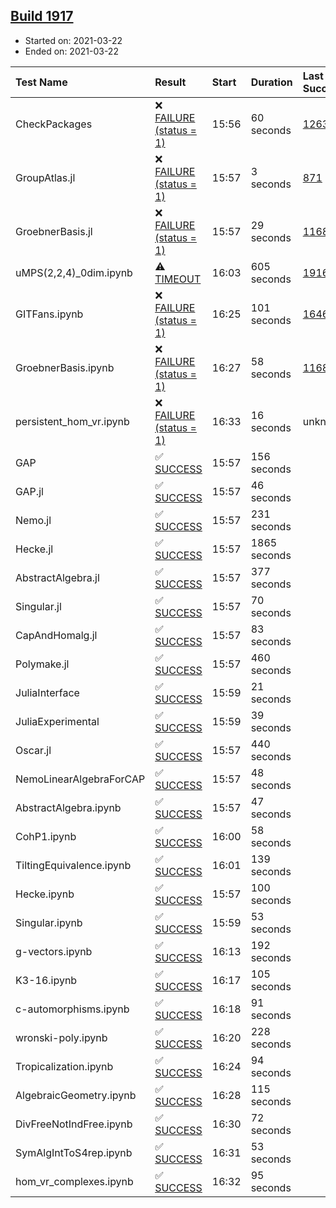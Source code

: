 ## [Build 1917](https://oscarci.mathematik.uni-kl.de/job/oscar-stable/1917/)

* Started on: 2021-03-22
* Ended on: 2021-03-22

| Test Name    | Result | Start | Duration | Last Success | First Failure |
|:-------------|:-------|:------|:---------|:-------------|:--------------|
| CheckPackages | ❌ [FAILURE (status = 1)](https://oscarci.mathematik.uni-kl.de/job/oscar-stable/1917/artifact/logs/build-1917/CheckPackages.log) | 15:56 | 60 seconds | [1263](https://oscarci.mathematik.uni-kl.de/job/oscar-stable/1263/) | [1264](https://oscarci.mathematik.uni-kl.de/job/oscar-stable/1264/) |
| GroupAtlas.jl | ❌ [FAILURE (status = 1)](https://oscarci.mathematik.uni-kl.de/job/oscar-stable/1917/artifact/logs/build-1917/GroupAtlas.jl.log) | 15:57 | 3 seconds | [871](https://oscarci.mathematik.uni-kl.de/job/oscar-stable/871/) | [872](https://oscarci.mathematik.uni-kl.de/job/oscar-stable/872/) |
| GroebnerBasis.jl | ❌ [FAILURE (status = 1)](https://oscarci.mathematik.uni-kl.de/job/oscar-stable/1917/artifact/logs/build-1917/GroebnerBasis.jl.log) | 15:57 | 29 seconds | [1168](https://oscarci.mathematik.uni-kl.de/job/oscar-stable/1168/) | [1169](https://oscarci.mathematik.uni-kl.de/job/oscar-stable/1169/) |
| uMPS(2,2,4)_0dim.ipynb | ⚠ [TIMEOUT](https://oscarci.mathematik.uni-kl.de/job/oscar-stable/1917/artifact/logs/build-1917/uMPS-2-2-4-_0dim.ipynb.log) | 16:03 | 605 seconds | [1916](https://oscarci.mathematik.uni-kl.de/job/oscar-stable/1916/) | [1917](https://oscarci.mathematik.uni-kl.de/job/oscar-stable/1917/) |
| GITFans.ipynb | ❌ [FAILURE (status = 1)](https://oscarci.mathematik.uni-kl.de/job/oscar-stable/1917/artifact/logs/build-1917/GITFans.ipynb.log) | 16:25 | 101 seconds | [1646](https://oscarci.mathematik.uni-kl.de/job/oscar-stable/1646/) | [1647](https://oscarci.mathematik.uni-kl.de/job/oscar-stable/1647/) |
| GroebnerBasis.ipynb | ❌ [FAILURE (status = 1)](https://oscarci.mathematik.uni-kl.de/job/oscar-stable/1917/artifact/logs/build-1917/GroebnerBasis.ipynb.log) | 16:27 | 58 seconds | [1168](https://oscarci.mathematik.uni-kl.de/job/oscar-stable/1168/) | [1169](https://oscarci.mathematik.uni-kl.de/job/oscar-stable/1169/) |
| persistent_hom_vr.ipynb | ❌ [FAILURE (status = 1)](https://oscarci.mathematik.uni-kl.de/job/oscar-stable/1917/artifact/logs/build-1917/persistent_hom_vr.ipynb.log) | 16:33 | 16 seconds | unknown | unknown |
| GAP | ✅ [SUCCESS](https://oscarci.mathematik.uni-kl.de/job/oscar-stable/1917/artifact/logs/build-1917/GAP.log) | 15:57 | 156 seconds |  |  |
| GAP.jl | ✅ [SUCCESS](https://oscarci.mathematik.uni-kl.de/job/oscar-stable/1917/artifact/logs/build-1917/GAP.jl.log) | 15:57 | 46 seconds |  |  |
| Nemo.jl | ✅ [SUCCESS](https://oscarci.mathematik.uni-kl.de/job/oscar-stable/1917/artifact/logs/build-1917/Nemo.jl.log) | 15:57 | 231 seconds |  |  |
| Hecke.jl | ✅ [SUCCESS](https://oscarci.mathematik.uni-kl.de/job/oscar-stable/1917/artifact/logs/build-1917/Hecke.jl.log) | 15:57 | 1865 seconds |  |  |
| AbstractAlgebra.jl | ✅ [SUCCESS](https://oscarci.mathematik.uni-kl.de/job/oscar-stable/1917/artifact/logs/build-1917/AbstractAlgebra.jl.log) | 15:57 | 377 seconds |  |  |
| Singular.jl | ✅ [SUCCESS](https://oscarci.mathematik.uni-kl.de/job/oscar-stable/1917/artifact/logs/build-1917/Singular.jl.log) | 15:57 | 70 seconds |  |  |
| CapAndHomalg.jl | ✅ [SUCCESS](https://oscarci.mathematik.uni-kl.de/job/oscar-stable/1917/artifact/logs/build-1917/CapAndHomalg.jl.log) | 15:57 | 83 seconds |  |  |
| Polymake.jl | ✅ [SUCCESS](https://oscarci.mathematik.uni-kl.de/job/oscar-stable/1917/artifact/logs/build-1917/Polymake.jl.log) | 15:57 | 460 seconds |  |  |
| JuliaInterface | ✅ [SUCCESS](https://oscarci.mathematik.uni-kl.de/job/oscar-stable/1917/artifact/logs/build-1917/JuliaInterface.log) | 15:59 | 21 seconds |  |  |
| JuliaExperimental | ✅ [SUCCESS](https://oscarci.mathematik.uni-kl.de/job/oscar-stable/1917/artifact/logs/build-1917/JuliaExperimental.log) | 15:59 | 39 seconds |  |  |
| Oscar.jl | ✅ [SUCCESS](https://oscarci.mathematik.uni-kl.de/job/oscar-stable/1917/artifact/logs/build-1917/Oscar.jl.log) | 15:57 | 440 seconds |  |  |
| NemoLinearAlgebraForCAP | ✅ [SUCCESS](https://oscarci.mathematik.uni-kl.de/job/oscar-stable/1917/artifact/logs/build-1917/NemoLinearAlgebraForCAP.log) | 15:57 | 48 seconds |  |  |
| AbstractAlgebra.ipynb | ✅ [SUCCESS](https://oscarci.mathematik.uni-kl.de/job/oscar-stable/1917/artifact/logs/build-1917/AbstractAlgebra.ipynb.log) | 15:57 | 47 seconds |  |  |
| CohP1.ipynb | ✅ [SUCCESS](https://oscarci.mathematik.uni-kl.de/job/oscar-stable/1917/artifact/logs/build-1917/CohP1.ipynb.log) | 16:00 | 58 seconds |  |  |
| TiltingEquivalence.ipynb | ✅ [SUCCESS](https://oscarci.mathematik.uni-kl.de/job/oscar-stable/1917/artifact/logs/build-1917/TiltingEquivalence.ipynb.log) | 16:01 | 139 seconds |  |  |
| Hecke.ipynb | ✅ [SUCCESS](https://oscarci.mathematik.uni-kl.de/job/oscar-stable/1917/artifact/logs/build-1917/Hecke.ipynb.log) | 15:57 | 100 seconds |  |  |
| Singular.ipynb | ✅ [SUCCESS](https://oscarci.mathematik.uni-kl.de/job/oscar-stable/1917/artifact/logs/build-1917/Singular.ipynb.log) | 15:59 | 53 seconds |  |  |
| g-vectors.ipynb | ✅ [SUCCESS](https://oscarci.mathematik.uni-kl.de/job/oscar-stable/1917/artifact/logs/build-1917/g-vectors.ipynb.log) | 16:13 | 192 seconds |  |  |
| K3-16.ipynb | ✅ [SUCCESS](https://oscarci.mathematik.uni-kl.de/job/oscar-stable/1917/artifact/logs/build-1917/K3-16.ipynb.log) | 16:17 | 105 seconds |  |  |
| c-automorphisms.ipynb | ✅ [SUCCESS](https://oscarci.mathematik.uni-kl.de/job/oscar-stable/1917/artifact/logs/build-1917/c-automorphisms.ipynb.log) | 16:18 | 91 seconds |  |  |
| wronski-poly.ipynb | ✅ [SUCCESS](https://oscarci.mathematik.uni-kl.de/job/oscar-stable/1917/artifact/logs/build-1917/wronski-poly.ipynb.log) | 16:20 | 228 seconds |  |  |
| Tropicalization.ipynb | ✅ [SUCCESS](https://oscarci.mathematik.uni-kl.de/job/oscar-stable/1917/artifact/logs/build-1917/Tropicalization.ipynb.log) | 16:24 | 94 seconds |  |  |
| AlgebraicGeometry.ipynb | ✅ [SUCCESS](https://oscarci.mathematik.uni-kl.de/job/oscar-stable/1917/artifact/logs/build-1917/AlgebraicGeometry.ipynb.log) | 16:28 | 115 seconds |  |  |
| DivFreeNotIndFree.ipynb | ✅ [SUCCESS](https://oscarci.mathematik.uni-kl.de/job/oscar-stable/1917/artifact/logs/build-1917/DivFreeNotIndFree.ipynb.log) | 16:30 | 72 seconds |  |  |
| SymAlgIntToS4rep.ipynb | ✅ [SUCCESS](https://oscarci.mathematik.uni-kl.de/job/oscar-stable/1917/artifact/logs/build-1917/SymAlgIntToS4rep.ipynb.log) | 16:31 | 53 seconds |  |  |
| hom_vr_complexes.ipynb | ✅ [SUCCESS](https://oscarci.mathematik.uni-kl.de/job/oscar-stable/1917/artifact/logs/build-1917/hom_vr_complexes.ipynb.log) | 16:32 | 95 seconds |  |  |
